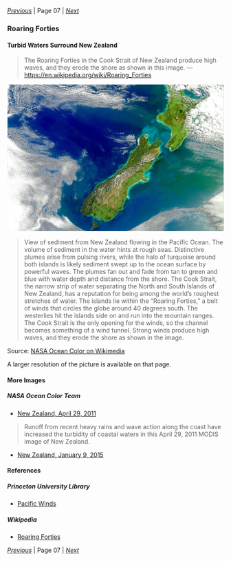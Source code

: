 *[Previous](../p06-hawaiki/)* | Page 07 | *[Next](../p08-kupe/)*
### Roaring Forties

#### Turbid Waters Surround New Zealand

> The Roaring Forties in the Cook Strait of New Zealand
> produce high waves, and they erode the shore as shown in this image.
> — https://en.wikipedia.org/wiki/Roaring_Forties

![View of sediment from New Zealand flowing in the Pacific Ocean](pictures/148x100-WxHmm-roaring-forties.jpg)

> View of sediment from New Zealand flowing in the Pacific Ocean.
> The volume of sediment in the water hints at rough seas.
> Distinctive plumes arise from pulsing rivers,
> while the halo of turquoise around both islands is likely sediment
> swept up to the ocean surface by powerful waves.
> The plumes fan out and fade from tan to green and blue
> with water depth and distance from the shore.
> The Cook Strait, the narrow strip of water separating the North
> and South Islands of New Zealand, has a reputation for being among
> the world’s roughest stretches of water.
> The islands lie within the “Roaring Forties,” a belt of winds
> that circles the globe around 40 degrees south.
> The westerlies hit the islands side on and run into the mountain ranges.
> The Cook Strait is the only opening for the winds,
> so the channel becomes something of a wind tunnel.
> Strong winds produce high waves, and they erode the shore
> as shown in the image.

Source: [NASA Ocean Color on Wikimedia](https://en.wikipedia.org/wiki/File:Turbid_Waters_Surround_New_Zealand.jpg)

A larger resolution of the picture is available on that page.

#### More Images

##### NASA Ocean Color Team

* [New Zealand, April 29, 2011](https://oceancolor.gsfc.nasa.gov/gallery/393/)

> Runoff from recent heavy rains and wave action along the coast
> have increased the turbidity of coastal waters
> in this April 29, 2011 MODIS image of New Zealand.

* [New Zealand, January 9, 2015](https://oceancolor.gsfc.nasa.gov/gallery/438/)

#### References

##### Princeton University Library

* [Pacific Winds](https://lib-dbserver.princeton.edu/visual_materials/maps/websites/pacific/pacific-ocean/pacific-winds.html)

##### Wikipedia

* [Roaring Forties](https://en.wikipedia.org/wiki/Roaring_Forties)

*[Previous](../p06-hawaiki/)* | Page 07 | *[Next](../p08-kupe/)*

